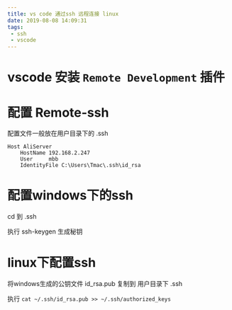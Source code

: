 ```yaml
---
title: vs code 通过ssh 远程连接 linux
date: 2019-08-08 14:09:31
tags:
 - ssh
 - vscode
---
```


# vscode 安装 `Remote Development` 插件

# 配置 Remote-ssh

  配置文件一般放在用户目录下的 .ssh

```
Host AliServer
	HostName 192.168.2.247    
	User     mbb
	IdentityFile C:\Users\Tmac\.ssh\id_rsa
```

# 配置windows下的ssh

cd 到 .ssh

执行 ssh-keygen 生成秘钥

# linux下配置ssh

将windows生成的公钥文件 id_rsa.pub 复制到 用户目录下 .ssh

执行  `cat ~/.ssh/id_rsa.pub >> ~/.ssh/authorized_keys`


